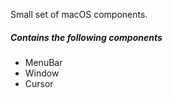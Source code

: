 Small set of macOS components.

##### Contains the following components

- MenuBar
- Window
- Cursor
